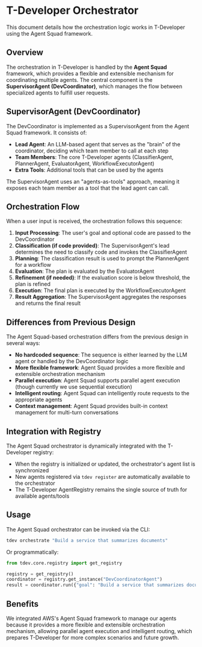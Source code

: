 # T-Developer Orchestrator

This document details how the orchestration logic works in T-Developer using the Agent Squad framework.

## Overview

The orchestration in T-Developer is handled by the **Agent Squad** framework, which provides a flexible and extensible mechanism for coordinating multiple agents. The central component is the **SupervisorAgent (DevCoordinator)**, which manages the flow between specialized agents to fulfill user requests.

## SupervisorAgent (DevCoordinator)

The DevCoordinator is implemented as a SupervisorAgent from the Agent Squad framework. It consists of:

- **Lead Agent**: An LLM-based agent that serves as the "brain" of the coordinator, deciding which team member to call at each step
- **Team Members**: The core T-Developer agents (ClassifierAgent, PlannerAgent, EvaluatorAgent, WorkflowExecutorAgent)
- **Extra Tools**: Additional tools that can be used by the agents

The SupervisorAgent uses an "agents-as-tools" approach, meaning it exposes each team member as a tool that the lead agent can call.

## Orchestration Flow

When a user input is received, the orchestration follows this sequence:

1. **Input Processing**: The user's goal and optional code are passed to the DevCoordinator
2. **Classification (if code provided)**: The SupervisorAgent's lead determines the need to classify code and invokes the ClassifierAgent
3. **Planning**: The classification result is used to prompt the PlannerAgent for a workflow
4. **Evaluation**: The plan is evaluated by the EvaluatorAgent
5. **Refinement (if needed)**: If the evaluation score is below threshold, the plan is refined
6. **Execution**: The final plan is executed by the WorkflowExecutorAgent
7. **Result Aggregation**: The SupervisorAgent aggregates the responses and returns the final result

## Differences from Previous Design

The Agent Squad-based orchestration differs from the previous design in several ways:

- **No hardcoded sequence**: The sequence is either learned by the LLM agent or handled by the DevCoordinator logic
- **More flexible framework**: Agent Squad provides a more flexible and extensible orchestration mechanism
- **Parallel execution**: Agent Squad supports parallel agent execution (though currently we use sequential execution)
- **Intelligent routing**: Agent Squad can intelligently route requests to the appropriate agents
- **Context management**: Agent Squad provides built-in context management for multi-turn conversations

## Integration with Registry

The Agent Squad orchestrator is dynamically integrated with the T-Developer registry:

- When the registry is initialized or updated, the orchestrator's agent list is synchronized
- New agents registered via `tdev register` are automatically available to the orchestrator
- The T-Developer AgentRegistry remains the single source of truth for available agents/tools

## Usage

The Agent Squad orchestrator can be invoked via the CLI:

```bash
tdev orchestrate "Build a service that summarizes documents"
```

Or programmatically:

```python
from tdev.core.registry import get_registry

registry = get_registry()
coordinator = registry.get_instance("DevCoordinatorAgent")
result = coordinator.run({"goal": "Build a service that summarizes documents"})
```

## Benefits

We integrated AWS's Agent Squad framework to manage our agents because it provides a more flexible and extensible orchestration mechanism, allowing parallel agent execution and intelligent routing, which prepares T-Developer for more complex scenarios and future growth.
